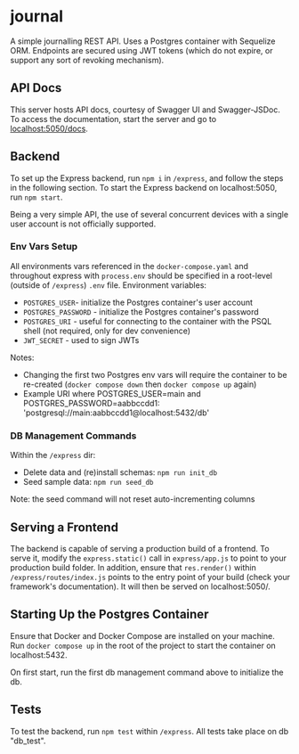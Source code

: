 # journal
A simple journalling REST API. Uses a Postgres container with Sequelize ORM. Endpoints are secured using JWT tokens (which do not expire, or support any sort of revoking mechanism).

## API Docs
This server hosts API docs, courtesy of Swagger UI and Swagger-JSDoc. To access the documentation, start the server and go to [localhost:5050/docs](http://localhost:5050/docs). 

## Backend
To set up the Express backend, run `npm i` in `/express`, and follow the steps in the following section. To start the Express backend on localhost:5050, run `npm start`. 

Being a very simple API, the use of several concurrent devices with a single user account is not officially supported.

### Env Vars Setup
All environments vars referenced in the `docker-compose.yaml` and throughout express with `process.env` should be specified in a root-level (outside of `/express`) `.env` file. Environment variables:
- `POSTGRES_USER`- initialize the Postgres container's user account
- `POSTGRES_PASSWORD` - initialize the Postgres container's password
- `POSTGRES_URI` - useful for connecting to the container with the PSQL shell (not required, only for dev convenience)
- `JWT_SECRET` - used to sign JWTs

Notes: 
- Changing the first two Postgres env vars will require the container to be re-created (`docker compose down` then `docker compose up` again)
- Example URI where POSTGRES_USER=main and POSTGRES_PASSWORD=aabbccdd1: 'postgresql://main:aabbccdd1@localhost:5432/db'

### DB Management Commands
Within the `/express` dir:

- Delete data and (re)install schemas: `npm run init_db`
- Seed sample data: `npm run seed_db` 

Note: the seed command will not reset auto-incrementing columns

## Serving a Frontend
The backend is capable of serving a production build of a frontend. To serve it, modify the `express.static()` call in `express/app.js` to point to your production build folder. In addition, ensure that `res.render()` within `/express/routes/index.js` points to the entry point of your build (check your framework's documentation). It will then be served on localhost:5050/.

## Starting Up the Postgres Container
Ensure that Docker and Docker Compose are installed on your machine. Run `docker compose up` in the root of the project to start the container on localhost:5432.

On first start, run the first db management command above to initialize the db.

## Tests
To test the backend, run `npm test` within `/express`. All tests take place on db "db_test".
